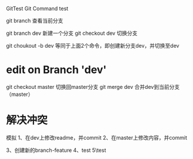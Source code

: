 GitTest Git Command test

git branch	查看当前分支

git branch dev	新建一个分支
git checkout dev 切换分支

git choukout -b dev  等同于上面2个命令，即创建新分支dev，并切换至dev

# edit on Branch 'dev'
git checkout master	切换回master分支
git merge dev		合并dev到当前分支（master）

# 解决冲突
模拟
1、在dev上修改readme，并commit
2、在master上修改内容，并commit

3、创建新的branch-feature
4、test
5\test
